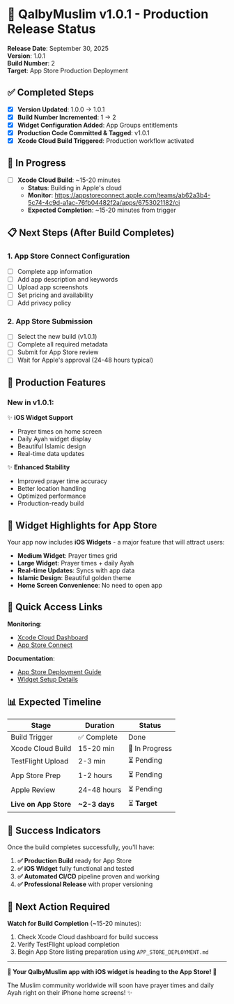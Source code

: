 # 🚀 QalbyMuslim v1.0.1 - Production Release Status

**Release Date**: September 30, 2025  
**Version**: 1.0.1  
**Build Number**: 2  
**Target**: App Store Production Deployment

## ✅ Completed Steps

- [x] **Version Updated**: 1.0.0 → 1.0.1
- [x] **Build Number Incremented**: 1 → 2  
- [x] **Widget Configuration Added**: App Groups entitlements
- [x] **Production Code Committed & Tagged**: v1.0.1
- [x] **Xcode Cloud Build Triggered**: Production workflow activated

## 🔄 In Progress

- [ ] **Xcode Cloud Build**: ~15-20 minutes
  - **Status**: Building in Apple's cloud
  - **Monitor**: https://appstoreconnect.apple.com/teams/ab62a3b4-5c74-4c9d-a1ac-76fb04482f2a/apps/6753021182/ci
  - **Expected Completion**: ~15-20 minutes from trigger

## 📋 Next Steps (After Build Completes)

### 1. **App Store Connect Configuration**
- [ ] Complete app information
- [ ] Add app description and keywords
- [ ] Upload app screenshots
- [ ] Set pricing and availability
- [ ] Add privacy policy

### 2. **App Store Submission**
- [ ] Select the new build (v1.0.1)
- [ ] Complete all required metadata
- [ ] Submit for App Store review
- [ ] Wait for Apple's approval (24-48 hours typical)

## 🎯 Production Features

### **New in v1.0.1**:
✨ **iOS Widget Support**
- Prayer times on home screen
- Daily Ayah widget display
- Beautiful Islamic design
- Real-time data updates

✨ **Enhanced Stability**
- Improved prayer time accuracy
- Better location handling
- Optimized performance
- Production-ready build

## 📱 Widget Highlights for App Store

Your app now includes **iOS Widgets** - a major feature that will attract users:

- **Medium Widget**: Prayer times grid
- **Large Widget**: Prayer times + daily Ayah
- **Real-time Updates**: Syncs with app data
- **Islamic Design**: Beautiful golden theme
- **Home Screen Convenience**: No need to open app

## 🔗 Quick Access Links

**Monitoring**:
- [Xcode Cloud Dashboard](https://appstoreconnect.apple.com/teams/ab62a3b4-5c74-4c9d-a1ac-76fb04482f2a/apps/6753021182/ci)
- [App Store Connect](https://appstoreconnect.apple.com)

**Documentation**:
- [App Store Deployment Guide](./APP_STORE_DEPLOYMENT.md)
- [Widget Setup Details](./WIDGET_SETUP.md)

## 📊 Expected Timeline

| Stage | Duration | Status |
|-------|----------|---------|
| Build Trigger | ✅ Complete | Done |
| Xcode Cloud Build | 15-20 min | 🔄 In Progress |
| TestFlight Upload | 2-3 min | ⏳ Pending |
| App Store Prep | 1-2 hours | ⏳ Pending |
| Apple Review | 24-48 hours | ⏳ Pending |
| **Live on App Store** | **~2-3 days** | ⏳ **Target** |

## 🎉 Success Indicators

Once the build completes successfully, you'll have:

1. **✅ Production Build** ready for App Store
2. **✅ iOS Widget** fully functional and tested
3. **✅ Automated CI/CD** pipeline proven and working
4. **✅ Professional Release** with proper versioning

## 🔔 Next Action Required

**Watch for Build Completion** (~15-20 minutes):
1. Check Xcode Cloud dashboard for build success
2. Verify TestFlight upload completion
3. Begin App Store listing preparation using `APP_STORE_DEPLOYMENT.md`

---

**🕌 Your QalbyMuslim app with iOS widget is heading to the App Store! 🚀**

The Muslim community worldwide will soon have prayer times and daily Ayah right on their iPhone home screens! ✨